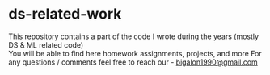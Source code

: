 # ds-related-work
 
This repository contains a part of the code I wrote during the years (mostly DS & ML related code) <br>
You will be able to find  here homework assignments, projects, and more
For any questions / comments feel free to reach our - bigalon1990@gmail.com
